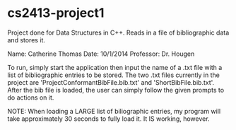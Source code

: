 cs2413-project1
===============

Project done for Data Structures in C++. Reads in a file of bibliographic data and stores it. 

Name: Catherine Thomas
Date: 10/1/2014
Professor: Dr. Hougen

To run, simply start the application then input the name of a .txt file with a list of bibliographic entries to be stored. 
The two .txt files currently in the project are 'ProjectConformantBibFile.bib.txt' and 'ShortBibFile.bib.txt'.
After the bib file is loaded, the user can simply follow the given prompts to do actions on it. 

NOTE: When loading a LARGE list of biliographic entries, my program will take approximately 30 seconds to fully
load it. It IS working, however.
